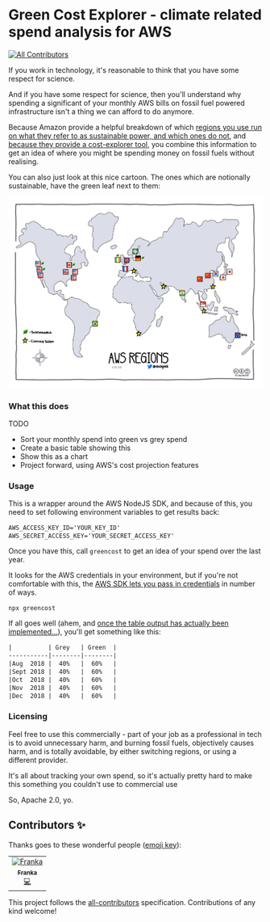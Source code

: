 # Green Cost Explorer - climate related spend analysis for AWS
[![All Contributors](https://img.shields.io/badge/all_contributors-1-orange.svg?style=flat-square)](#contributors)

If you work in technology, it's reasonable to think that you have some respect for science.

And if you have some respect for science, then you'll understand why spending a significant of your monthly AWS bills on fossil fuel powered infrastructure isn't a thing we can afford to do anymore.

Because Amazon provide a helpful breakdown of which [regions you use run on what they refer to as sustainable power, and which ones do not][1], and [because they provide a cost-explorer tool][2], you combine this information to get an idea of where you might be spending money on fossil fuels without realising.

[1]: https://aws.amazon.com/about-aws/sustainability/
[2]: https://docs.aws.amazon.com/AWSJavaScriptSDK/latest/AWS/CostExplorer.html#getCostAndUsage-property

You can also just look at this nice cartoon. The ones which are notionally sustainable, have the green leaf next to them:

![aws-geek-sustainable-regions](./AWS-Regions.png)

### What this does

TODO

- Sort your monthly spend into green vs grey spend
- Create a basic table showing this
- Show this as a chart
- Project forward, using AWS's cost projection features

### Usage

This is a wrapper around the AWS NodeJS SDK, and because of this, you need to set following environment variables to get results back:

```
AWS_ACCESS_KEY_ID='YOUR_KEY_ID'
AWS_SECRET_ACCESS_KEY='YOUR_SECRET_ACCESS_KEY'
```

Once you have this, call `greencost` to get an idea of your spend over the last year.

It looks for the AWS credentials in your environment, but if you're not comfortable with this, the [AWS SDK lets you pass in credentials][creds] in number of ways.

[creds]: https://docs.aws.amazon.com/sdk-for-javascript/v2/developer-guide/getting-started-nodejs.html

```
npx greencost
```

If all goes well (ahem, and [once the table output has actually been implemented…][issue-1]), you'll get something like this:

[issue-1]: https://github.com/thegreenwebfoundation/green-cost-explorer/issues/1

```
|          | Grey   | Green  |
-----------|--------|--------|
|Aug  2018 |  40%   |  60%   |
|Sept 2018 |  40%   |  60%   |
|Oct  2018 |  40%   |  60%   |
|Nov  2018 |  40%   |  60%   |
|Dec  2018 |  40%   |  60%   |

```

### Licensing

Feel free to use this commercially - part of your job as a professional in tech is to avoid unnecessary harm, and burning fossil fuels, objectively causes harm, and is totally avoidable, by either switching regions, or using a different provider.

It's all about tracking your own spend, so it's actually pretty hard to make this something you couldn't use to commercial use

So, Apache 2.0, yo.

## Contributors ✨

Thanks goes to these wonderful people ([emoji key](https://allcontributors.org/docs/en/emoji-key)):

<!-- ALL-CONTRIBUTORS-LIST:START - Do not remove or modify this section -->
<!-- prettier-ignore -->
<table>
  <tr>
    <td align="center"><a href="https://franka.tech"><img src="https://avatars3.githubusercontent.com/u/2796920?v=4" width="100px;" alt="Franka"/><br /><sub><b>Franka</b></sub></a><br /><a href="https://github.com/thegreenwebfoundation/green-cost-explorer/commits?author=vsmart" title="Code">💻</a></td>
  </tr>
</table>

<!-- ALL-CONTRIBUTORS-LIST:END -->

This project follows the [all-contributors](https://github.com/all-contributors/all-contributors) specification. Contributions of any kind welcome!
